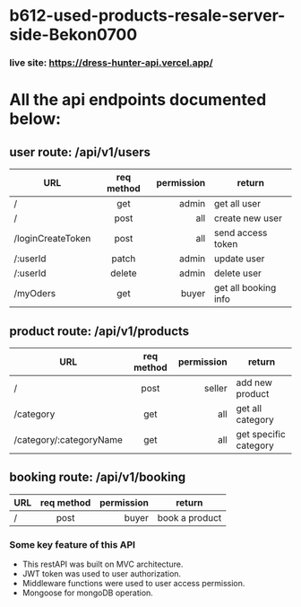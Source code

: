 # b612-used-products-resale-server-side-Bekon0700

### live site: https://dress-hunter-api.vercel.app/

# All the api endpoints documented below:

## user route: /api/v1/users

|    URL      | req method         | permission  | return 
| ------------- |:-------------:| -----:|-----
| / | get  | admin | get all user
| / | post | all  | create new user
| /loginCreateToken| post | all | send access token
| /:userId | patch | admin | update user
| /:userId | delete | admin | delete user
| /myOders | get | buyer | get all booking info


## product route: /api/v1/products

|    URL      | req method         | permission  | return 
| ------------- |:-------------:| -----:|-----
| / | post  | seller | add new product
| /category | get | all  | get all category
| /category/:categoryName | get | all | get specific category


## booking route: /api/v1/booking

|    URL      | req method         | permission  | return 
| ------------- |:-------------:| -----:|-----
| / | post  | buyer | book a product

### Some key feature of this API

* This restAPI was built on MVC architecture. 
* JWT token was used to user authorization.
* Middleware functions were used to user access permission.
* Mongoose for mongoDB operation.
